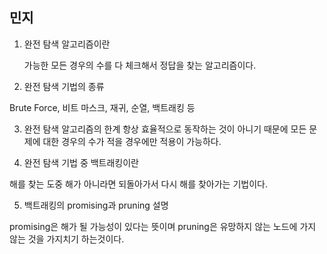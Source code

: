 ## 민지

1. 완전 탐색 알고리즘이란
    
    가능한 모든 경우의 수를 다 체크해서 정답을 찾는 알고리즘이다.


2. 완전 탐색 기법의 종류

  Brute Force, 비트 마스크, 재귀, 순열, 백트래킹 등

3. 완전 탐색 알고리즘의 한계
  항상 효율적으로 동작하는 것이 아니기 때문에 모든 문제에 대한 경우의 수가 적을 경우에만 적용이 가능하다. 

4. 완전 탐색 기법 중 백트래킹이란

  해를 찾는 도중 해가 아니라면 되돌아가서 다시 해를 찾아가는 기법이다.

5. 백트래킹의 promising과 pruning 설명

  promising은 해가 될 가능성이 있다는 뜻이며 pruning은 유망하지 않는 노드에 가지 않는 것을 가지치기 하는것이다.